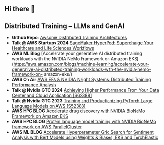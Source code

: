 ## Hi there 👋

## Distributed Training – LLMs and GenAI
* **Github Repo**: [Awsome Distributed Training Architectures](https://github.com/aws-samples/awsome-distributed-training/tree/main)
* **Talk @ AWS Startups 2024** [SageMaker HyperPod: Supercharge Your Healthcare and Life Sciences Workflows](https://aws.amazon.com/startups/events/sagemaker-hyperpod-supercharge-your-healthcare-and-life-sciences-workflows?register=ONLINE)
* **AWS ML Blog** [Accelerate your generative AI distributed training workloads with the NVIDIA NeMo Framework on Amazon EKS](https://aws.amazon.com/blogs/machine-learning/accelerate-your-generative-ai-distributed-training-workloads-with-the-nvidia-nemo-framework-on- amazon-eks/)
* **AWS On Air** [AWS EFA & NVIDIA Nsight Systems: Distributed Training Performance Analysis](https://www.twitch.tv/videos/2139992361)
* **Talk @ Nvidia GTC 2024** [Achieving Higher Performance From Your Data Center and Cloud Application [S62388]](https://register.nvidia.com/flow/nvidia/gtcs24/attendeeportal/page/sessioncatalog/session/1696026798429001xqAU)
* **Talk @ Nvidia GTC 2023** [Training and Productionizing PyTorch Large Language Models on AWS [S52388]](https://www.nvidia.com/en-us/on-demand/session/gtcspring23-s52388/)
* **AWS HPC BLOG** [Accelerate drug discovery with NVIDIA BioNeMo Framework on Amazon EKS](https://aws.amazon.com/blogs/hpc/accelerate-drug-discovery-with-nvidia-bionemo-framework-on-amazon-eks/)
* **AWS HPC BLOG** [Protein language model training with NVIDIA BioNeMo framework on AWS ParallelCluster](https://aws.amazon.com/blogs/hpc/protein-language-model-training-with-nvidia-bionemo-framework-on-aws-parallelcluster/)
* **AWS ML BLOG** [Accelerate Hyperparameter Grid Search for Sentiment Analysis with Bert Models using Weights & Biases, EKS and TorchElastic](https://aws.amazon.com/blogs/machine-learning/accelerate-hyperparameter-grid-search-for-sentiment-analysis-with-bert-models-using-weights-biases-amazon-eks-and-torchelastic/)


